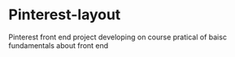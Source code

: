 # Pinterest-layout
 Pinterest front end project developing on course pratical of baisc fundamentals about front end
